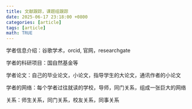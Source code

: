 ```yaml
---
title: 文献跟踪，课题组跟踪
date: 2025-06-17 23:18:00 +0800
categories: [article]
tags: [article]
math: TRUE
---
```


学者信息介绍：谷歌学术，orcid, 官网，researchgate

学者的科研项目：国自然基金等

学者论文：自己的毕业论文，小论文，指导学生的大论文，通讯作者的小论文

学者的网络：每个学者过往就读的学校，导师，同门关系，组成一张巨大的网络

关系：师生关系，同门关系，校友关系，同事关系
